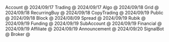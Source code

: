 ﻿Account      @ 2024/09/17
Trading      @ 2024/09/17
Algo         @ 2024/09/18
Grid         @ 2024/09/18
RecurringBuy @ 2024/09/18
CopyTrading  @ 2024/09/19
Public       @ 2024/09/18
Block        @ 2024/08/09
Spread       @ 2024/09/19
Rubik        @ 2024/09/19
Funding      @ 2024/09/19
SubAccount   @ 2024/09/19
Financial    @ 2024/09/19
Affiliate    @ 2024/09/19
Announcement @ 2024/09/20
SignalBot    @ 
Broker       @ 
